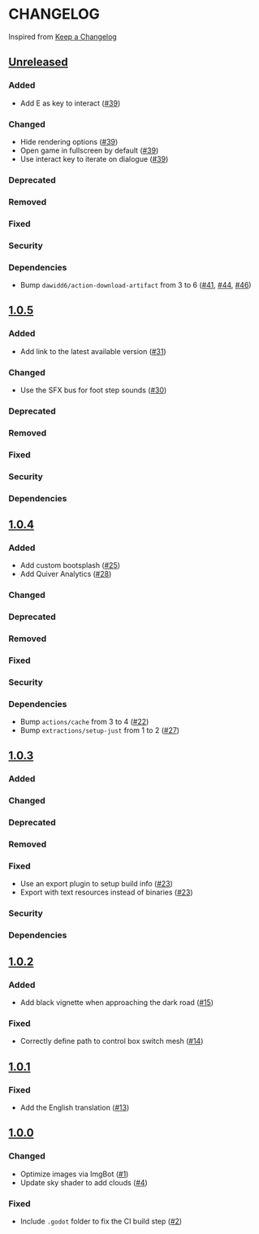 # CHANGELOG
Inspired from [Keep a Changelog](https://keepachangelog.com/en/1.0.0/)

## [Unreleased]
### Added
- Add E as key to interact ([#39](https://github.com/MechanicalFlower/HazyRoad/pull/39))
### Changed
- Hide rendering options ([#39](https://github.com/MechanicalFlower/HazyRoad/pull/39))
- Open game in fullscreen by default ([#39](https://github.com/MechanicalFlower/HazyRoad/pull/39))
- Use interact key to iterate on dialogue ([#39](https://github.com/MechanicalFlower/HazyRoad/pull/39))
### Deprecated
### Removed
### Fixed
### Security
### Dependencies
- Bump `dawidd6/action-download-artifact` from 3 to 6 ([#41](https://github.com/MechanicalFlower/HazyRoad/pull/41), [#44](https://github.com/MechanicalFlower/HazyRoad/pull/44), [#46](https://github.com/MechanicalFlower/HazyRoad/pull/46))

## [1.0.5]
### Added
- Add link to the latest available version ([#31](https://github.com/MechanicalFlower/HazyRoad/pull/31))
### Changed
- Use the SFX bus for foot step sounds ([#30](https://github.com/MechanicalFlower/HazyRoad/pull/30))
### Deprecated
### Removed
### Fixed
### Security
### Dependencies

## [1.0.4]
### Added
- Add custom bootsplash ([#25](https://github.com/MechanicalFlower/HazyRoad/pull/25))
- Add Quiver Analytics ([#28](https://github.com/MechanicalFlower/HazyRoad/pull/28))
### Changed
### Deprecated
### Removed
### Fixed
### Security
### Dependencies
- Bump `actions/cache` from 3 to 4 ([#22](https://github.com/MechanicalFlower/HazyRoad/pull/22))
- Bump `extractions/setup-just` from 1 to 2 ([#27](https://github.com/MechanicalFlower/HazyRoad/pull/27))

## [1.0.3]
### Added
### Changed
### Deprecated
### Removed
### Fixed
- Use an export plugin to setup build info ([#23](https://github.com/MechanicalFlower/HazyRoad/pull/23))
- Export with text resources instead of binaries ([#23](https://github.com/MechanicalFlower/HazyRoad/pull/23))
### Security
### Dependencies

## [1.0.2]
### Added
- Add black vignette when approaching the dark road ([#15](https://github.com/MechanicalFlower/HazyRoad/pull/15))
### Fixed
- Correctly define path to control box switch mesh ([#14](https://github.com/MechanicalFlower/HazyRoad/pull/14))

## [1.0.1]
### Fixed
- Add the English translation ([#13](https://github.com/MechanicalFlower/HazyRoad/pull/13))

## [1.0.0]
### Changed
- Optimize images via ImgBot ([#1](https://github.com/MechanicalFlower/HazyRoad/pull/1))
- Update sky shader to add clouds ([#4](https://github.com/MechanicalFlower/HazyRoad/pull/4))
### Fixed
- Include `.godot` folder to fix the CI build step ([#2](https://github.com/MechanicalFlower/HazyRoad/pull/2))

[Unreleased]: https://github.com/MechanicalFlower/HazyRoad/compare/1.0.5...HEAD
[1.0.5]: https://github.com/MechanicalFlower/HazyRoad/compare/1.0.4...1.0.5
[1.0.4]: https://github.com/MechanicalFlower/HazyRoad/compare/1.0.3...1.0.4
[1.0.3]: https://github.com/MechanicalFlower/HazyRoad/compare/1.0.2...1.0.3
[1.0.2]: https://github.com/MechanicalFlower/HazyRoad/compare/1.0.1...1.0.2
[1.0.1]: https://github.com/MechanicalFlower/HazyRoad/compare/1.0.0...1.0.1
[1.0.0]: https://github.com/MechanicalFlower/HazyRoad/commits/1.0.0
